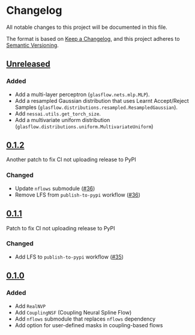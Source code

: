# Changelog

All notable changes to this project will be documented in this file.

The format is based on [Keep a Changelog](https://keepachangelog.com/en/1.0.0/),
and this project adheres to [Semantic Versioning](https://semver.org/spec/v2.0.0.html).

## [Unreleased]

### Added

- Add a multi-layer perceptron (`glasflow.nets.mlp.MLP`).
- Add a resampled Gaussian distribution that uses Learnt Accept/Reject Samples (`glasflow.distributions.resampled.ResampledGaussian`).
- Add `nessai.utils.get_torch_size`.
- Add a multivariate uniform distribution (`glasflow.distributions.uniform.MultivariateUniform`)

## [0.1.2]

Another patch to fix CI not uploading release to PyPI
### Changed

- Update `nflows` submodule ([#36](https://github.com/uofgravity/glasflow/pull/36))
- Remove LFS from `publish-to-pypi` workflow ([#36](https://github.com/uofgravity/glasflow/pull/36))

## [0.1.1]

Patch to fix CI not uploading release to PyPI

### Changed

- Add LFS to `publish-to-pypi` workflow  ([#35](https://github.com/uofgravity/glasflow/pull/35))

## [0.1.0]

### Added

- Add `RealNVP`
- Add `CouplingNSF` (Coupling Neural Spline Flow)
- Add `nflows` submodule that replaces `nflows` dependency
- Add option for user-defined masks in coupling-based flows

[Unreleased]: https://github.com/uofgravity/glasflow/compare/v0.1.2...HEAD
[0.1.2]: https://github.com/uofgravity/glasflow/compare/v0.1.1...v0.1.2
[0.1.1]: https://github.com/uofgravity/glasflow/compare/v0.1.0...v0.1.1
[0.1.0]: https://github.com/uofgravity/glasflow/releases/tag/v0.1.0
